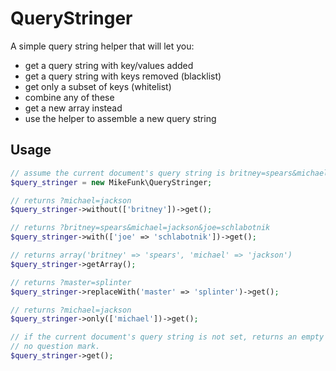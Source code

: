 QueryStringer
=============

A simple query string helper that will let you:

* get a query string with key/values added
* get a query string with keys removed (blacklist)
* get only a subset of keys (whitelist)
* combine any of these
* get a new array instead
* use the helper to assemble a new query string

## Usage

```php
// assume the current document's query string is britney=spears&michael=jackson
$query_stringer = new MikeFunk\QueryStringer;

// returns ?michael=jackson
$query_stringer->without(['britney'])->get();

// returns ?britney=spears&michael=jackson&joe=schlabotnik
$query_stringer->with(['joe' => 'schlabotnik'])->get();

// returns array('britney' => 'spears', 'michael' => 'jackson')
$query_stringer->getArray();

// returns ?master=splinter
$query_stringer->replaceWith('master' => 'splinter')->get();

// returns ?michael=jackson
$query_stringer->only(['michael'])->get();

// if the current document's query string is not set, returns an empty string.
// no question mark.
$query_stringer->get();
```

